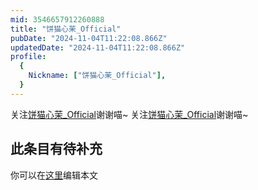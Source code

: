 ```yaml
---
mid: 3546657912260888
title: "饼猫心茉_Official"
pubDate: "2024-11-04T11:22:08.866Z"
updatedDate: "2024-11-04T11:22:08.866Z"
profile:
  {
    Nickname: ["饼猫心茉_Official"],
  }
---
```


关注[饼猫心茉_Official](https://space.bilibili.com/3546657912260888)谢谢喵~ 关注[饼猫心茉_Official](https://space.bilibili.com/3546657912260888)谢谢喵~

## 此条目有待补充
你可以在[这里](https://github.com/Yuhanawa/VTuber.ICU-Content/edit/master/v/饼猫心茉_Official/index.md)编辑本文

